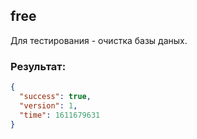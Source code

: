 ## free
Для тестирования - очистка базы даных.

### Результат:
```json
{
  "success": true,
  "version": 1,
  "time": 1611679631
}
```